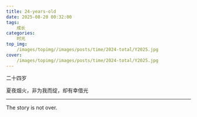 ```yaml
---
title: 24-years-old
date: 2025-08-20 00:32:00
tags:
    成长  
categories:
    时光
top_img:
	/images/topimg//images/posts/time/2024-total/Y2025.jpg
cover:
	/images/topimg//images/posts/time/2024-total/Y2025.jpg
---
```



二十四岁

夏夜烟火，非为我而绽，却有幸借光

---

The story is not over.

